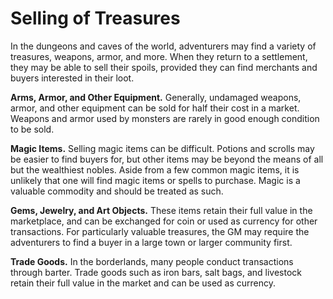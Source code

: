# Selling of Treasures
In the dungeons and caves of the world, adventurers may find a variety of treasures, weapons, armor, and more. When they return to a settlement, they may be able to sell their spoils, provided they can find merchants and buyers interested in their loot.

**Arms, Armor, and Other Equipment.** Generally, undamaged weapons, armor, and other equipment can be sold for half their cost in a market. Weapons and armor used by monsters are rarely in good enough condition to be sold.

**Magic Items.** Selling magic items can be difficult. Potions and scrolls may be easier to find buyers for, but other items may be beyond the means of all but the wealthiest nobles. Aside from a few common magic items, it is unlikely that one will find magic items or spells to purchase. Magic is a valuable commodity and should be treated as such.

**Gems, Jewelry, and Art Objects.** These items retain their full value in the marketplace, and can be exchanged for coin or used as currency for other transactions. For particularly valuable treasures, the GM may require the adventurers to find a buyer in a large town or larger community first.

**Trade Goods.** In the borderlands, many people conduct transactions through barter. Trade goods such as iron bars, salt bags, and livestock retain their full value in the market and can be used as currency.